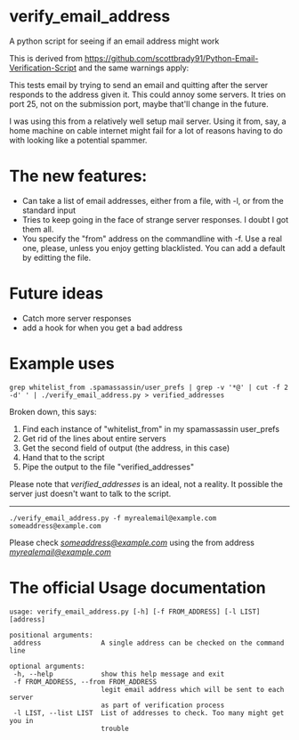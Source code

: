 # verify_email_address
A python script for seeing if an email address might work

This is derived from https://github.com/scottbrady91/Python-Email-Verification-Script
and the same warnings apply:

This tests email by trying to send an email and quitting after the server responds to the address given it. This could annoy some servers.
It tries on port 25, not on the submission port, maybe that'll change in the future.

I was using this from a relatively well setup mail server. Using it from, say, a home machine on cable internet might fail for a lot of reasons having to do with looking like a potential spammer.

# The new features:
- Can take a list of email addresses, either from a file, with -l, or from the standard input
- Tries to keep going in the face of strange server responses. I doubt I got them all.
- You specify the "from" address on the commandline with -f. Use a real one, please, unless you enjoy getting blacklisted. You can add a default by editting the file.

# Future ideas
- Catch more server responses
- add a hook for when you get a bad address

# Example uses

`grep whitelist_from .spamassassin/user_prefs | grep -v '*@' | cut -f 2 -d' ' | ./verify_email_address.py > verified_addresses`

Broken down, this says:

1. Find each instance of "whitelist_from" in my spamassassin user_prefs
1. Get rid of the lines about entire servers
1. Get the second field of output (the address, in this case)
1. Hand that to the script
1. Pipe the output to the file "verified_addresses"

Please note that *verified_addresses* is an ideal, not a reality. It possible the server just doesn't want to talk to the script.

----

`./verify_email_address.py -f myrealemail@example.com someaddress@example.com`

Please check *someaddress@example.com* using the from address *myrealemail@example.com*

# The official Usage documentation

```
usage: verify_email_address.py [-h] [-f FROM_ADDRESS] [-l LIST] [address]

positional arguments:
 address               A single address can be checked on the command line

optional arguments:
 -h, --help            show this help message and exit
 -f FROM_ADDRESS, --from FROM_ADDRESS
                       legit email address which will be sent to each server
                       as part of verification process
 -l LIST, --list LIST  List of addresses to check. Too many might get you in
                       trouble
```